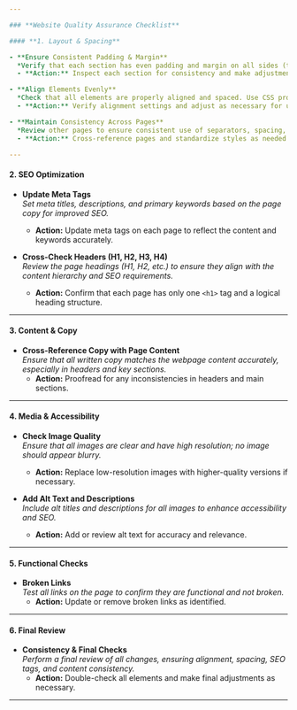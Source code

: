 ```yaml
---

### **Website Quality Assurance Checklist**

#### **1. Layout & Spacing**

- **Ensure Consistent Padding & Margin**  
  *Verify that each section has even padding and margin on all sides (top, bottom, left, and right) across desktop, tablet, and mobile screen sizes.*
  - **Action:** Inspect each section for consistency and make adjustments where needed.

- **Align Elements Evenly**  
  *Check that all elements are properly aligned and spaced. Use CSS properties (e.g., `flex-grow`, `justify-content`) to ensure a balanced layout.*
  - **Action:** Verify alignment settings and adjust as necessary for uniformity.

- **Maintain Consistency Across Pages**  
  *Review other pages to ensure consistent use of separators, spacing, and padding.*
  - **Action:** Cross-reference pages and standardize styles as needed.

---
```


#### **2. SEO Optimization**

- **Update Meta Tags**  
  *Set meta titles, descriptions, and primary keywords based on the page copy for improved SEO.*
  - **Action:** Update meta tags on each page to reflect the content and keywords accurately.

- **Cross-Check Headers (H1, H2, H3, H4)**  
  *Review the page headings (H1, H2, etc.) to ensure they align with the content hierarchy and SEO requirements.*
  - **Action:** Confirm that each page has only one `<h1>` tag and a logical heading structure.

---

#### **3. Content & Copy**

- **Cross-Reference Copy with Page Content**  
  *Ensure that all written copy matches the webpage content accurately, especially in headers and key sections.*
  - **Action:** Proofread for any inconsistencies in headers and main sections.

---

#### **4. Media & Accessibility**

- **Check Image Quality**  
  *Ensure that all images are clear and have high resolution; no image should appear blurry.*
  - **Action:** Replace low-resolution images with higher-quality versions if necessary.

- **Add Alt Text and Descriptions**  
  *Include alt titles and descriptions for all images to enhance accessibility and SEO.*
  - **Action:** Add or review alt text for accuracy and relevance.

---

#### **5. Functional Checks**

- **Broken Links**  
  *Test all links on the page to confirm they are functional and not broken.*
  - **Action:** Update or remove broken links as identified.

---

#### **6. Final Review**

- **Consistency & Final Checks**  
  *Perform a final review of all changes, ensuring alignment, spacing, SEO tags, and content consistency.*
  - **Action:** Double-check all elements and make final adjustments as necessary.

--- 
